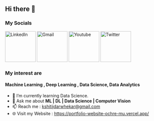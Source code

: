 ## Hi there 👋

### My Socials 

[<img alt="LinkedIn" width="100px" src="https://1000logos.net/wp-content/uploads/2017/03/Linkedin-Logo.png" />](https://www.linkedin.com/in/kshitij-darwhekar-b15a33191/)
<a href="mailto:kshitijdarwhekar@gmail.com">[<img alt="Gmail" width="100px" src="https://1000logos.net/wp-content/uploads/2021/05/Gmail-logo.png" />]( @kshitijdarwhekar@gmail.com )</a>
[<img alt="Youtube" width="100px" src="https://www.freeiconspng.com/uploads/youtube-logo-png-transparent-image-5.png" />](https://www.youtube.com/@kshitijdarwhekar)
[<img alt="Twitter" width="100px" src="https://1000logos.net/wp-content/uploads/2021/04/Twitter-logo-768x432.png" />](https://twitter.com/KshitijDarwhek1)

### My interest are 
#### Machine Learning , Deep Learning , Data Science, Data Analytics

- 🌱 I’m currently learning Data Science.
- 💬 Ask me about <b> ML | DL | Data Science | Computer Vision </b>
- 📫 Reach me : kshitijdarwhekar@gmail.com
- :globe_with_meridians: Visit my Website : https://portfolio-website-ochre-mu.vercel.app/   
